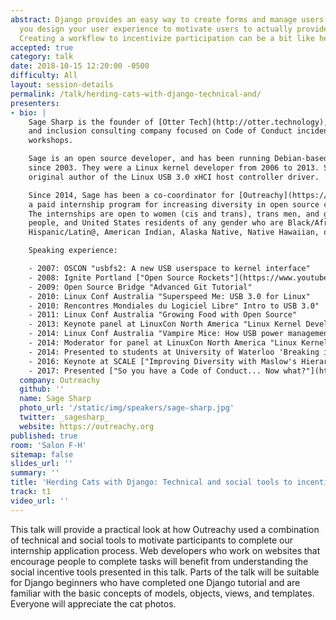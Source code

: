 ```yaml
---
abstract: Django provides an easy way to create forms and manage users, but how do
  you design your user experience to motivate users to actually provide information?
  Creating a workflow to incentivize participation can be a bit like herding cats!
accepted: true
category: talk
date: 2018-10-15 12:20:00 -0500
difficulty: All
layout: session-details
permalink: /talk/herding-cats-with-django-technical-and/
presenters:
- bio: |
    Sage Sharp is the founder of [Otter Tech](http://otter.technology), a diversity
    and inclusion consulting company focused on Code of Conduct incident response
    workshops.

    Sage is an open source developer, and has been running Debian-based Linux systems
    since 2003. They were a Linux kernel developer from 2006 to 2013. Sage is the
    original author of the Linux USB 3.0 xHCI host controller driver.

    Since 2014, Sage has been a co-coordinator for [Outreachy](https://outreachy.org),
    a paid internship program for increasing diversity in open source communities.
    The internships are open to women (cis and trans), trans men, and genderqueer
    people, and United States residents of any gender who are Black/African American,
    Hispanic/Latin@, American Indian, Alaska Native, Native Hawaiian, or Pacific Islander.

    Speaking experience:

    - 2007: OSCON "usbfs2: A new USB userspace to kernel interface"
    - 2008: Ignite Portland ["Open Source Rockets"](https://www.youtube.com/watch?v=nYLIYab6-OY)
    - 2009: Open Source Bridge "Advanced Git Tutorial"
    - 2010: Linux Conf Australia "Superspeed Me: USB 3.0 for Linux"
    - 2010: Rencontres Mondiales du Logiciel Libre" Intro to USB 3.0"
    - 2011: Linux Conf Australia "Growing Food with Open Source"
    - 2013: Keynote panel at LinuxCon North America "Linux Kernel Developer Roundtable"
    - 2014: Linux Conf Australia "Vampire Mice: How USB power management impacts you"
    - 2014: Moderator for panel at LinuxCon North America "Linux Kernel Internship Report Out"
    - 2014: Presented to students at University of Waterloo 'Breaking into Open Source and Linux: A USB 3.0 Success Story'
    - 2016: Keynote at SCALE ["Improving Diversity with Maslow's Hierarchy of Needs" ](https://www.youtube.com/watch?v=ZCvK_7FagGE)
    - 2017: Presented ["So you have a Code of Conduct... Now what?"](https://www.youtube.com/watch?v=DMQ0UaNb4KA) at DevXCon 2017
  company: Outreachy
  github: ''
  name: Sage Sharp
  photo_url: '/static/img/speakers/sage-sharp.jpg'
  twitter: _sagesharp_
  website: https://outreachy.org
published: true
room: 'Salon F-H'
sitemap: false
slides_url: ''
summary: ''
title: 'Herding Cats with Django: Technical and social tools to incentivize participation'
track: t1
video_url: ''
---
```


This talk will provide a practical look at how Outreachy used a combination of technical and social tools to motivate participants to complete our internship application process. Web developers who work on websites that encourage people to complete tasks will benefit from understanding the social incentive tools presented in this talk. Parts of the talk will be suitable for Django beginners who have completed one Django tutorial and are familiar with the basic concepts of models, objects, views, and templates. Everyone will appreciate the cat photos.
